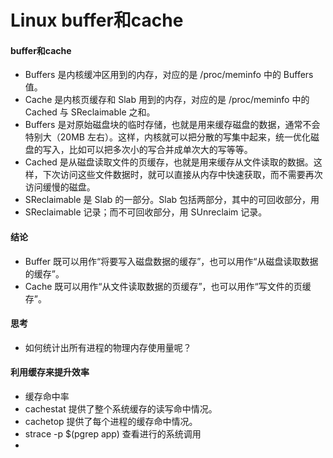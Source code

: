 # Linux buffer和cache
#### buffer和cache
* Buffers 是内核缓冲区用到的内存，对应的是 /proc/meminfo 中的 Buffers 值。
* Cache 是内核页缓存和 Slab 用到的内存，对应的是 /proc/meminfo 中的 Cached 与 SReclaimable 之和。
* Buffers 是对原始磁盘块的临时存储，也就是用来缓存磁盘的数据，通常不会特别大（20MB 左右）。这样，内核就可以把分散的写集中起来，统一优化磁盘的写入，比如可以把多次小的写合并成单次大的写等等。
* Cached 是从磁盘读取文件的页缓存，也就是用来缓存从文件读取的数据。这样，下次访问这些文件数据时，就可以直接从内存中快速获取，而不需要再次访问缓慢的磁盘。
* SReclaimable 是 Slab 的一部分。Slab 包括两部分，其中的可回收部分，用 
* SReclaimable 记录；而不可回收部分，用 SUnreclaim 记录。

#### 结论
* Buffer 既可以用作“将要写入磁盘数据的缓存”，也可以用作“从磁盘读取数据的缓存”。
* Cache 既可以用作“从文件读取数据的页缓存”，也可以用作“写文件的页缓存”。

#### 思考
* 如何统计出所有进程的物理内存使用量呢？

#### 利用缓存来提升效率
* 缓存命中率
* cachestat 提供了整个系统缓存的读写命中情况。
* cachetop 提供了每个进程的缓存命中情况。
* strace -p $(pgrep app) 查看进行的系统调用
* 